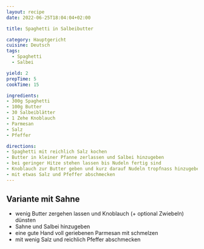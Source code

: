 ```yaml
---
layout: recipe
date: 2022-06-25T18:04:04+02:00

title: Spaghetti in Salbeibutter

category: Hauptgericht
cuisine: Deutsch
tags:
  - Spaghetti
  - Salbei

yield: 2
prepTime: 5
cookTime: 15

ingredients:
- 300g Spaghetti
- 100g Butter
- 30 Salbeiblätter
- 1 Zehe Knoblauch
- Parmesan
- Salz
- Pfeffer

directions:
- Spaghetti mit reichlich Salz kochen
- Butter in kleiner Pfanne zerlassen und Salbei hinzugeben
- bei geringer Hitze stehen lassen bis Nudeln fertig sind
- Knoblauch zur Butter geben und kurz darauf Nudeln tropfnass hinzugeben
- mit etwas Salz und Pfeffer abschmecken
---
```


## Variante mit Sahne

- wenig Butter zergehen lassen und Knoblauch (+ optional Zwiebeln) dünsten
- Sahne und Salbei hinzugeben
- eine gute Hand voll geriebenen Parmesan mit schmelzen
- mit wenig Salz und reichlich Pfeffer abschmecken
